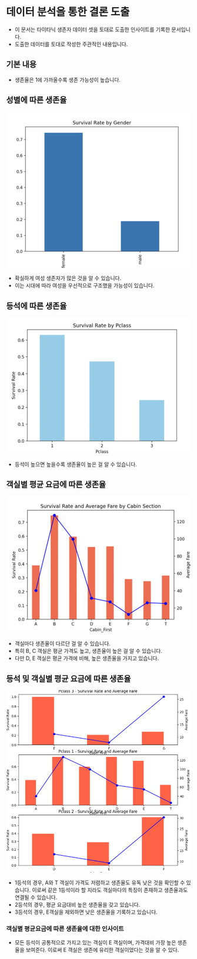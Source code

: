 # 데이터 분석을 통한 결론 도출
- 이 문서는 타이타닉 생존자 데이터 셋을 토대로 도출한 인사이트를 기록한 문서입니다.
- 도출한 데이터를 토대로 작성한 주관적인 내용입니다.

## 기본 내용
- 생존율은 1에 가까울수록 생존 가능성이 높습니다.

## 성별에 따른 생존율
![image](../public/images/survival_by_sex.png)
- 확실하게 여성 생존자가 많은 것을 알 수 있습니다.
- 이는 시대에 따라 여성을 우선적으로 구조했을 가능성이 있습니다.

## 등석에 따른 생존율
![image](../public/images/survival_by_pclass.png)
- 등석이 높으면 높을수록 생존율이 높은 걸 알 수 있습니다.

## 객실별 평균 요금에 따른 생존율
![image](../public/images/survival_avg_fare_by_cabin.png)
- 객실마다 생존율이 다르단 걸 알 수 있습니다.
- 특히 B, C 객실은 평균 가격도 높고, 생존율이 높은 걸 알 수 있습니다.
- 다만 D, E 객실은 평균 가격에 비해, 높은 생존율을 가지고 있습니다.

## 등석 및 객실별 평균 요금에 따른 생존율
![image](../public/images/survival_avg_fare_by_cabin(pclass).png)
- 1등석의 경우, A와 T 객실이 가격도 저렴하고 생존율도 유독 낮은 것을 확인할 수 있습니다. 이로써 같은 1등석이라 할 지라도 객실마다의 특징이 존재하고 생존율과도 연결될 수 있습니다.
- 2등석의 경우, 평균 요금대비 높은 생존율을 갖고 있습니다.
- 3등석의 경우, E객실을 제외하면 낮은 생존율을 기록하고 있습니다.

### 객실별 평균요금에 따른 생존율에 대한 인사이트
- 모든 등석이 공통적으로 가지고 있는 객실이 E 객실이며, 가격대비 가장 높은 생존율을 보여준다. 이로써 E 객실은 생존에 유리한 객실이었다는 것을 알 수 있다.
